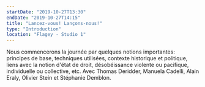 ```yaml
---
startDate: "2019-10-27T13:30"
endDate: "2019-10-27T14:15"
title: "Lancez-vous! Lançons-nous!"
type: "Introduction"
location: "Flagey - Studio 1"
---
```

Nous commencerons la journée par quelques notions importantes: principes de base, techniques utilisées, contexte historique et politique, liens avec la notion d'état de droit, désobéissance violente ou pacifique, individuelle ou collective, etc. Avec Thomas Deridder, Manuela Cadelli, Alain Eraly, Olivier Stein et Stéphanie Demblon.
